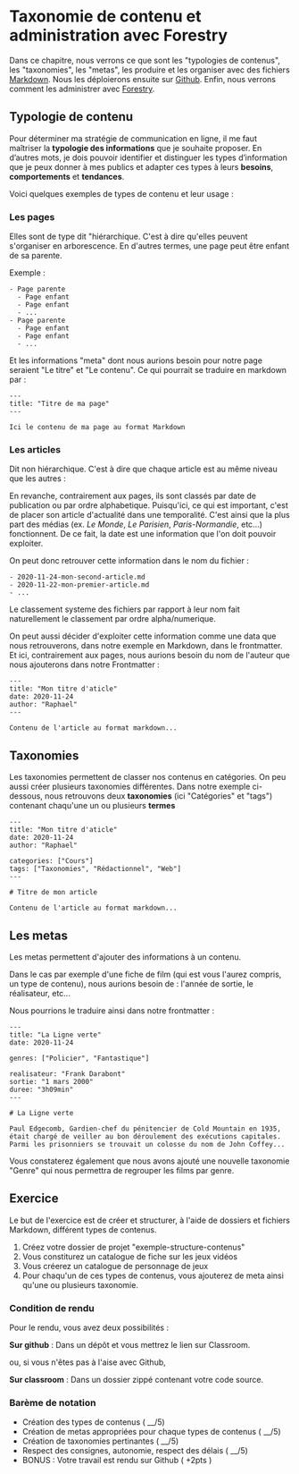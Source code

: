 # Taxonomie de contenu et administration avec Forestry

Dans ce chapitre, nous verrons ce que sont les "typologies de contenus", les "taxonomies", les "metas", les produire et les organiser avec des fichiers [Markdown](https://fr.wikipedia.org/wiki/Markdown). Nous les déploierons ensuite sur [Github](https://github.com/). Enfin, nous verrons comment les administrer avec [Forestry](https://forestry.io).

## Typologie de contenu

Pour déterminer ma stratégie de communication en ligne, il me faut maîtriser la **typologie des informations** que je souhaite proposer. En d’autres mots, je dois pouvoir identifier et distinguer les types d’information que je peux donner à mes publics et adapter ces types à leurs **besoins**, **comportements** et **tendances**.

Voici quelques exemples de types de contenu et leur usage :

### Les pages

Elles sont de type dit "hiérarchique. C'est à dire qu'elles peuvent s'organiser en arborescence. En d'autres termes, une page peut être enfant de sa parente.

Exemple :

```
- Page parente
  - Page enfant
  - Page enfant
  - ...
- Page parente
  - Page enfant
  - Page enfant
  - ...
```

Et les informations "meta" dont nous aurions besoin pour notre page seraient "Le titre" et "Le contenu". Ce qui pourrait se traduire en markdown par :

```
---
title: "Titre de ma page"
---

Ici le contenu de ma page au format Markdown
```

### Les articles

Dit non hiérarchique. C'est à dire que chaque article est au même niveau que les autres :

En revanche, contrairement aux pages, ils sont classés par date de publication ou par ordre alphabetique. Puisqu'ici, ce qui est important, c'est de placer son article d'actualité dans une temporalité. C'est ainsi que la plus part des médias (ex. *Le Monde*, *Le Parisien*, *Paris-Normandie*, etc...) fonctionnent. De ce fait, la date est une information que l'on doit pouvoir exploiter.

On peut donc retrouver cette information dans le nom du fichier :

```
- 2020-11-24-mon-second-article.md
- 2020-11-22-mon-premier-article.md
- ...
```

Le classement systeme des fichiers par rapport à leur nom fait naturellement le classement par ordre alpha/numerique.

On peut aussi décider d'exploiter cette information comme une data que nous retrouverons, dans notre exemple en Markdown, dans le frontmatter. Et ici, contrairement aux pages, nous aurions besoin du nom de l'auteur que nous ajouterons dans notre Frontmatter :

```
---
title: "Mon titre d'aticle"
date: 2020-11-24
author: "Raphael"
---

Contenu de l'article au format markdown...
```

## Taxonomies

Les taxonomies permettent de classer nos contenus en catégories. On peu aussi créer plusieurs taxonomies différentes. Dans notre exemple ci-dessous, nous retrouvons deux **taxonomies** (ici "Catégories" et "tags") contenant chaqu'une un ou plusieurs **termes**

```
---
title: "Mon titre d'aticle"
date: 2020-11-24
author: "Raphael"

categories: ["Cours"]
tags: ["Taxonomies", "Rédactionnel", "Web"]
---

# Titre de mon article

Contenu de l'article au format markdown...
```

## Les metas

Les metas permettent d'ajouter des informations à un contenu.

Dans le cas par exemple d'une fiche de film (qui est vous l'aurez compris, un type de contenu), nous aurions besoin de : l'année de sortie, le réalisateur, etc...

Nous pourrions le traduire ainsi dans notre frontmatter :

```
---
title: "La Ligne verte"
date: 2020-11-24

genres: ["Policier", "Fantastique"]

realisateur: "Frank Darabont"
sortie: "1 mars 2000"
duree: "3h09min"
---

# La Ligne verte

Paul Edgecomb, Gardien-chef du pénitencier de Cold Mountain en 1935, était chargé de veiller au bon déroulement des exécutions capitales. Parmi les prisonniers se trouvait un colosse du nom de John Coffey...
```

Vous constaterez également que nous avons ajouté une nouvelle taxonomie "Genre" qui nous permettra de regrouper les films par genre.


## Exercice

Le but de l'exercice est de créer et structurer, à l'aide de dossiers et fichiers Markdown, différent types de contenus.

  1. Créez votre dossier de projet "exemple-structure-contenus"
  2. Vous constiturez un catalogue de fiche sur les jeux vidéos
  3. Vous créerez un catalogue de personnage de jeux
  4. Pour chaqu'un de ces types de contenus, vous ajouterez de meta ainsi qu'une ou plusieurs taxonomie.


### Condition de rendu

Pour le rendu, vous avez deux possibilités :

**Sur github** : Dans un dépôt et vous mettrez le lien sur Classroom.

ou, si vous n'êtes pas à l'aise avec Github,

**Sur classroom** : Dans un dossier zippé contenant votre code source.

### Barème de notation

 - Création des types de contenus ( __/5)
 - Création de metas appropriées pour chaque types de contenus ( __/5)
 - Création de taxonomies pertinantes ( __/5)
 - Respect des consignes, autonomie, respect des délais ( __/5)
 - BONUS : Votre travail est rendu sur Github ( +2pts )
